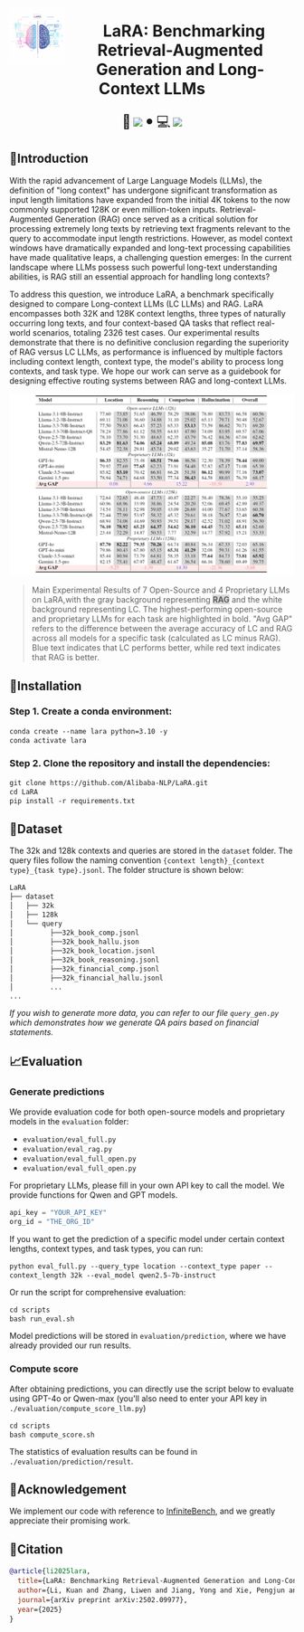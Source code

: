 <img src="figs/LaRA.png" alt="LaRA" width="100" align="left"><div align="center"><h1>&nbsp; LaRA: Benchmarking Retrieval-Augmented Generation and Long-Context LLMs</h1></div>

<p align="center">
<font size=5>📑</font>
<a target="_self" href="https://arxiv.org/abs/2502.09977"> <img style="height:14pt" src="https://img.shields.io/badge/-Paper-red?style=flat&logo=arxiv"></a> 
<font size=6>•</font> 
<font size=5>💻</font> 
<a target="_self" href="https://github.com/Alibaba-NLP/LaRA"> <img style="height:14pt" src="https://img.shields.io/badge/-Code-pink?style=flat&logo=github"></a>



## 🔎Introduction

With the rapid advancement of Large Language Models (LLMs), the definition of "long context" has undergone significant transformation as input length limitations have expanded from the initial 4K tokens to the now commonly supported 128K or even million-token inputs. Retrieval-Augmented Generation (RAG) once served as a critical solution for processing extremely long texts by retrieving text fragments relevant to the query to accommodate input length restrictions. However, as model context windows have dramatically expanded and long-text processing capabilities have made qualitative leaps, a challenging question emerges: In the current landscape where LLMs possess such powerful long-text understanding abilities, is RAG still an essential approach for handling long contexts?

To address this question, we introduce LaRA, a benchmark specifically designed to compare Long-context LLMs (LC LLMs) and RAG. LaRA encompasses both 32K and 128K context lengths, three types of naturally occurring long texts, and four context-based QA tasks that reflect real-world scenarios, totaling 2326 test cases. Our experimental results demonstrate that there is no definitive conclusion regarding the superiority of RAG versus LC LLMs, as performance is influenced by multiple factors including context length, context type, the model's ability to process long contexts, and task type. We hope our work can serve as a guidebook for designing effective routing systems between RAG and long-context LLMs.

![Main results of Loong](figs/main.png)
> Main Experimental Results of 7 Open-Source and 4 Proprietary LLMs on LaRA,with the gray background representing <span style="background-color: rgba(128, 128, 128, 0.3); font-weight: bold;">RAG</span> and the white background representing LC. The highest-performing open-source and proprietary LLMs for each task are highlighted in bold. "Avg GAP" refers to the difference between the average accuracy of LC and RAG across all models for a specific task (calculated as LC minus RAG). Blue text indicates that LC performs better, while red text indicates that RAG is better.
> 

## 🔨Installation
### Step 1. Create a conda environment:
```shell
conda create --name lara python=3.10 -y
conda activate lara
```
### Step 2. Clone the repository and install the dependencies:
```shell
git clone https://github.com/Alibaba-NLP/LaRA.git
cd LaRA
pip install -r requirements.txt
```

## 📃Dataset
The 32k and 128k contexts and queries are stored in the `dataset` folder. The query files follow the naming convention `{context length}_{context type}_{task type}.jsonl`. The folder structure is shown below:
```
LaRA
├── dataset
│   ├── 32k
│   ├── 128k
│   └── query
│         ├──32k_book_comp.jsonl
│         ├──32k_book_hallu.json
│         ├──32k_book_location.jsonl
│         ├──32k_book_reasoning.jsonl
│         ├──32k_financial_comp.jsonl
│         ├──32k_financial_hallu.jsonl
│         ...
...
```
*If you wish to generate more data, you can refer to our file `query_gen.py` which demonstrates how we generate QA pairs based on financial statements.*

## 📈Evaluation
### Generate predictions

We provide evaluation code for both open-source models and proprietary models in the `evaluation` folder:
* `evaluation/eval_full.py`
* `evaluation/eval_rag.py`
* `evaluation/eval_full_open.py`
* `evaluation/eval_full_open.py`

For proprietary LLMs, please fill in your own API key to call the model. We provide functions for Qwen and GPT models.
```python
api_key = "YOUR_API_KEY"
org_id = "THE_ORG_ID"
```
If you want to get the prediction of a specific model under certain context lengths, context types, and task types, you can run:
```shell
python eval_full.py --query_type location --context_type paper --context_length 32k --eval_model qwen2.5-7b-instruct
```
Or run the script for comprehensive evaluation:
```shell
cd scripts
bash run_eval.sh
```
Model predictions will be stored in `evaluation/prediction`, where we have already provided our run results. 

### Compute score
After obtaining predictions, you can directly use the script below to evaluate using GPT-4o or Qwen-max (you'll also need to enter your API key in `./evaluation/compute_score_llm.py`)
```shell
cd scripts
bash compute_score.sh
```
The statistics of evaluation results can be found in `./evaluation/prediction/result`.
## 🌻Acknowledgement
We implement our code with reference to [InfiniteBench](https://github.com/OpenBMB/InfiniteBench), and we greatly appreciate their promising work.

## 🔔Citation
```bibtex
@article{li2025lara,
  title={LaRA: Benchmarking Retrieval-Augmented Generation and Long-Context LLMs-No Silver Bullet for LC or RAG Routing},
  author={Li, Kuan and Zhang, Liwen and Jiang, Yong and Xie, Pengjun and Huang, Fei and Wang, Shuai and Cheng, Minhao},
  journal={arXiv preprint arXiv:2502.09977},
  year={2025}
}
```
